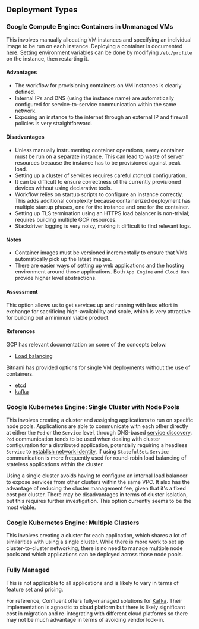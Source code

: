 ## Deployment Types

### Google Compute Engine: Containers in Unmanaged VMs
This involves manually allocating VM instances and specifying an individual image to be run on each instance. Deploying
a container is documented [here](https://cloud.google.com/compute/docs/containers/deploying-containers). Setting
environment variables can be done by modifying `/etc/profile` on the instance, then restarting it.

#### Advantages
 * The workflow for provisioning containers on VM instances is clearly defined.
 * Internal IPs and DNS (using the instance name) are automatically configured for service-to-service communication
   within the same network.
 * Exposing an instance to the internet through an external IP and firewall policies is very straightforward. 

#### Disadvantages
 * Unless manually instrumenting container operations, every container must be run on a separate instance. This can
   lead to waste of server resources because the instance has to be provisioned against peak load.
 * Setting up a cluster of services requires careful _manual_ configuration.
 * It can be difficult to ensure correctness of the currently provisioned devices without using declarative tools.
 * Workflow relies on startup scripts to configure an instance correctly. This adds additional complexity because
   containerized deployment has multiple startup phases, one for the instance and one for the container.
 * Setting up TLS termination using an HTTPS load balancer is non-trivial; requires building multiple GCP resources.
 * Stackdriver logging is very noisy, making it difficult to find relevant logs.

#### Notes
 * Container images must be versioned incrementally to ensure that VMs automatically pick up the latest images. 
 * There are easier ways of setting up web applications and the hosting environment around those applications. Both
   `App Engine` and `Cloud Run` provide higher level abstractions.

#### Assessment
This option allows us to get services up and running with less effort in exchange for sacrificing high-availability and
scale, which is very attractive for building out a minimum viable product.

#### References
GCP has relevant documentation on some of the concepts below.
 * [Load balancing](https://cloud.google.com/load-balancing/docs/how-to)

Bitnami has provided options for single VM deployments without the use of containers.
 * [etcd](https://console.cloud.google.com/marketplace/details/bitnami-launchpad/etcd)
 * [kafka](https://console.cloud.google.com/marketplace/details/bitnami-launchpad/kafka)

### Google Kubernetes Engine: Single Cluster with Node Pools
This involves creating a cluster and assigning applications to run on specific node pools. Applications are able to
communicate with each other directly at either the `Pod` or the `Service` level, through DNS-based [service discovery](https://kubernetes.io/docs/concepts/services-networking/dns-pod-service/).
`Pod` communication tends to be used when dealing with cluster configuration for a distributed application, potentially
requiring a headless `Service` to [establish network identity](https://kubernetes.io/docs/concepts/workloads/controllers/statefulset/),
if using `StatefulSet`. `Service` communication is more frequently used for round-robin load balancing of stateless
applications within the cluster.

Using a single cluster avoids having to configure an internal load balancer to expose services from other clusters
within the same VPC. It also has the advantage of reducing the cluster management fee, given that it's a fixed cost per
cluster. There may be disadvantages in terms of cluster isolation, but this requires further investigation. This option
currently seems to be the most viable.

### Google Kubernetes Engine: Multiple Clusters
This involves creating a cluster for each application, which shares a lot of similarities with using a single cluster.
While there is more work to set up cluster-to-cluster networking, there is no need to manage multiple node pools and
which applications can be deployed across those node pools. 

### Fully Managed
This is not applicable to all applications and is likely to vary in terms of feature set and pricing.

For reference, Confluent offers fully-managed solutions for [Kafka](https://console.cloud.google.com/marketplace/product/endpoints/payg-prod.gcpmarketplace.confluent.cloud).
Their implementation is agnostic to cloud platform but there is likely significant cost in migration and re-integrating
with different cloud platforms so there may not be much advantage in terms of avoiding vendor lock-in.
